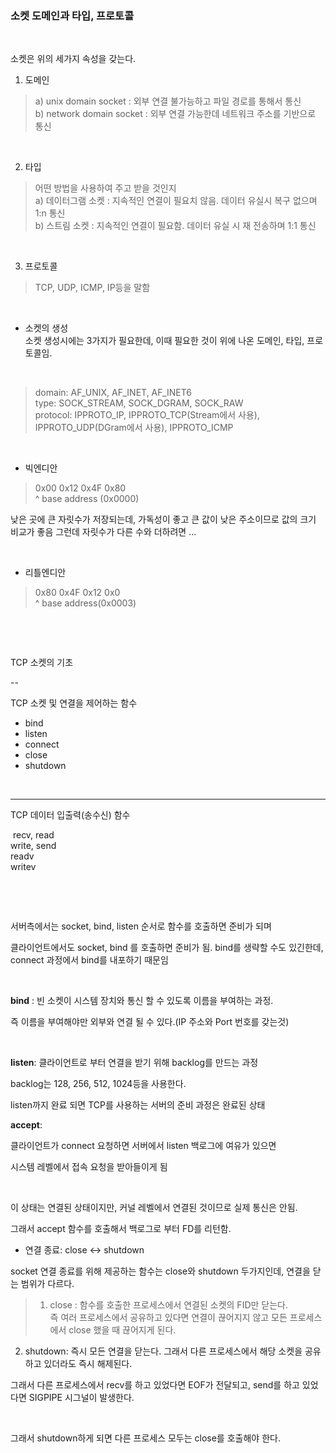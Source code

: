 
### 소켓 도메인과 타입, 프로토콜

​

소켓은 위의 세가지 속성을 갖는다.

1. 도메인
> a) unix domain socket : 외부 연결 불가능하고 파일 경로를 통해서 통신  
b) network domain socket : 외부 연결 가능한데 네트워크 주소를 기반으로 통신

​

2. 타입
> 어떤 방법을 사용하여 주고 받을 것인지  
a) 데이터그램 소켓 : 지속적인 연결이 필요치 않음. 데이터 유실시 복구 없으며 1:n 통신  
b) 스트림 소켓 : 지속적인 연결이 필요함. 데이터 유실 시 재 전송하며 1:1 통신

​

3. 프로토콜  
> TCP, UDP, ICMP, IP등을 말함

​
* 소켓의 생성  
소켓 생성시에는 3가지가 필요한데, 이때 필요한 것이 위에 나온 도메인, 타입, 프로토콜임.

​
> domain: AF_UNIX, AF_INET, AF_INET6  
type: SOCK_STREAM, SOCK_DGRAM, SOCK_RAW  
protocol: IPPROTO_IP, IPPROTO_TCP(Stream에서 사용), IPPROTO_UDP(DGram에서 사용), IPPROTO_ICMP

​

* 빅엔디안
> 0x00 0x12 0x4F 0x80  
^ base address (0x0000)

​낮은 곳에 큰 자릿수가 저장되는데, 가독성이 좋고 큰 값이 낮은 주소이므로 값의 크기 비교가 좋음 
그런데 자릿수가 다른 수와 더하려면 ...

​
* 리틀엔디안
> 0x80 0x4F 0x12 0x0  
^ base address(0x0003)

​

​

TCP 소켓의 기초

--

TCP 소켓 및 연결을 제어하는 함수
* bind
* listen
* connect
* close
* shutdown

​

---

TCP 데이터 입출력(송수신) 함수

​
recv, read  
write, send   
readv  
writev  

​

​

서버측에서는 socket, bind, listen 순서로 함수를 호출하면 준비가 되며

클라이언트에서도 socket, bind 를 호출하면 준비가 됨. bind를 생략할 수도 있긴한데, connect 과정에서 bind를 내포하기 때문임

​

__bind__ : 빈 소켓이 시스템 장치와 통신 할 수 있도록 이름을 부여하는 과정. 

즉 이름을 부여해야만 외부와 연결 될 수 있다.(IP 주소와 Port 번호를 갖는것)

​

__listen__: 클라이언트로 부터 연결을 받기 위해 backlog를 만드는 과정

backlog는 128, 256, 512, 1024등을 사용한다.

listen까지 완료 되면 TCP를 사용하는 서버의 준비 과정은 완료된 상태

__accept__:

클라이언트가 connect 요청하면 서버에서 listen 백로그에 여유가 있으면

시스템 레벨에서 접속 요청을 받아들이게 됨

​

이 상태는 연결된 상태이지만, 커널 레벨에서 연결된 것이므로 실제 통신은 안됨.

그래서 accept 함수를 호출해서 백로그로 부터 FD를 리턴함.



* 연결 종료: close <-> shutdown


socket 연결 종료를 위해 제공하는 함수는 close와 shutdown 두가지인데, 연결을 닫는 범위가 다르다.  
> 1) close : 함수를 호출한 프로세스에서 연결된 소켓의 FID만 닫는다.  
즉 여러 프로세스에서 공유하고 있다면 연결이 끊어지지 않고 모든 프로세스에서 close 했을 때 끊어지게 된다.
2) shutdown: 즉시 모든 연결을 닫는다. 그래서 다른 프로세스에서 해당 소켓을 공유하고 있더라도 즉시 해제된다.

그래서 다른 프로세스에서 recv를 하고 있었다면 EOF가 전달되고, send를 하고 있었다면 SIGPIPE 시그널이 발생한다.

​

그래서 shutdown하게 되면 다른 프로세스 모두는 close를 호출해야 한다.